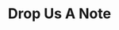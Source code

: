 ---
title: "Drop Us A Note"
description: ""
bg_image: "images/featue-bg.jpg"
layout: "contact"
draft: false
---